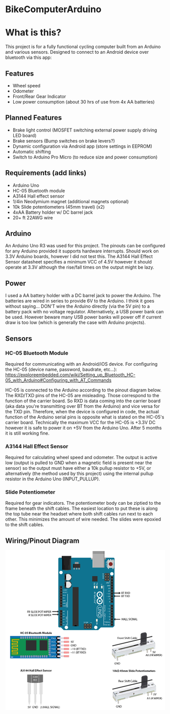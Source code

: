 # BikeComputerArduino

# What is this?
This project is for a fully functional cycling computer built from an Arduino and various sensors. Designed to connect to an Android device over bluetooth via this app:

## Features
* Wheel speed
* Odometer
* Front/Rear Gear Indicator
* Low power consumption (about 30 hrs of use from 4x AA batteries)

## Planned Features
* Brake light control (MOSFET switching external power supply driving LED board)
* Brake sensors (Bump switches on brake levers?)
* Dynamic configuration via Android app (store settings in EEPROM)
* Automatic shifting
* Switch to Arduino Pro Micro (to reduce size and power consumption)

## Requirements (add links)
* Arduino Uno
* HC-05 Bluetooth module
* A3144 Hall effect sensor
* 1/4in Neodymium magnet (additional magnets optional) 
* 10k Slide potentiometers (45mm travel) (x2)
* 4xAA Battery holder w/ DC barrel jack
* 20+ ft 22AWG wire

## Arduino
An Arduino Uno R3 was used for this project. The pinouts can be configured for any Arduino provided it supports hardware interrupts.
Should work on 3.3V Arduino boards, however I did not test this. The A3144 Hall Effect Sensor datasheet specifies a minimum VCC of 4.5V however it should operate at 3.3V although the rise/fall times on the output might be lazy.

## Power
I used a AA battery holder with a DC barrel jack to power the Arduino. The batteries are wired in series to provide 6V to the Arduino. I think it goes without saying... DON'T wire the Arduino directly (via the 5V pin) to a battery pack with no voltage regulator. Alternatively, a USB power bank can be used. However beware many USB power banks will power off if current draw is too low (which is generally the case with Arduino projects).

## Sensors
### HC-05 Bluetooth Module
Required for communicating with an Android/iOS device. For configuring the HC-05 (device name, password, baudrate, etc...):
https://exploreembedded.com/wiki/Setting_up_Bluetooth_HC-05_with_Arduino#Configuring_with_AT_Commands

HC-05 is connected to the Arduino according to the pinout diagram below. The RXD/TXD pins of the HC-05 are misleading. Those correspond to the function of the carrier board. So RXD is data coming into the carrier board (aka data you're transmitting over BT from the Arduino) and vice versa for the TXD pin. Therefore, when the device is configured in code, the actual function of the Arduino serial pins is opposite what is stated on the HC-05's carrier board. Technically the maximum VCC for the HC-05 is +3.3V DC however it is safe to power it on +5V from the Arduino Uno. After 5 months it is still working fine.

### A3144 Hall Effect Sensor
Required for calculating wheel speed and odometer. The output is active low (output is pulled to GND when a magnetic field is present near the sensor) so the output must have either a 10k pullup resistor to +5V, or alternatively (the method used by this project) using the internal pullup resistor in the Arduino Uno (INPUT_PULLUP).

### Slide Potentiometer
Required for gear indicators. The potentiometer body can be ziptied to the frame beneath the shift cables. The easiest location to put these is along the top tube near the headset where both shift cables run next to each other. This minimizes the amount of wire needed. The slides were epoxied to the shift cables.

## Wiring/Pinout Diagram
![Wiring Diagram](https://github.com/masranber/BikeComputerArduino/blob/main/images/arduino%20bike%20computer%20diagram.png)
